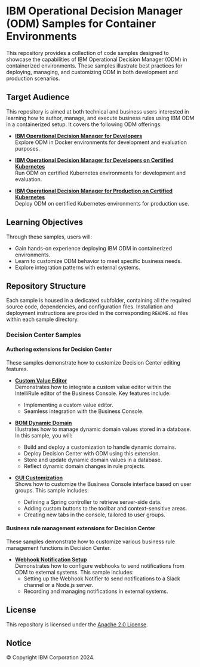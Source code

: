 # IBM Operational Decision Manager (ODM) Samples for Container Environments

This repository provides a collection of code samples designed to showcase the capabilities of IBM Operational Decision Manager (ODM) in containerized environments. These samples illustrate best practices for deploying, managing, and customizing ODM in both development and production scenarios.

## Target Audience

This repository is aimed at both technical and business users interested in learning how to author, manage, and execute business rules using IBM ODM in a containerized setup. It covers the following ODM offerings:

- **[IBM Operational Decision Manager for Developers](https://hub.docker.com/r/ibmcom/odm/)**  
  Explore ODM in Docker environments for development and evaluation purposes.

- **[IBM Operational Decision Manager for Developers on Certified Kubernetes](https://artifacthub.io/packages/helm/ibm-odm-charts/ibm-odm-dev/24.0.0)**  
  Run ODM on certified Kubernetes environments for development and evaluation.

- **[IBM Operational Decision Manager for Production on Certified Kubernetes](https://www.ibm.com/docs/en/odm/9.0.0?topic=kubernetes-installing-odm-production)**  
  Deploy ODM on certified Kubernetes environments for production use.

## Learning Objectives

Through these samples, users will:

- Gain hands-on experience deploying IBM ODM in containerized environments.
- Learn to customize ODM behavior to meet specific business needs.
- Explore integration patterns with external systems.
  
## Repository Structure

Each sample is housed in a dedicated subfolder, containing all the required source code, dependencies, and configuration files. Installation and deployment instructions are provided in the corresponding `README.md` files within each sample directory.

### Decision Center Samples

#### Authoring extensions for Decision Center

These samples demonstrate how to customize Decision Center editing features.

- **[Custom Value Editor](decisioncenter/businessvalueeditor/README.md)**  
  Demonstrates how to integrate a custom value editor within the IntelliRule editor of the Business Console. Key features include:
  - Implementing a custom value editor.
  - Seamless integration with the Business Console.

- **[BOM Dynamic Domain](decisioncenter/dynamicdomain/README.md)**  
  Illustrates how to manage dynamic domain values stored in a database. In this sample, you will:
  - Build and deploy a customization to handle dynamic domains.
  - Deploy Decision Center with ODM using this extension.
  - Store and update dynamic domain values in a database.
  - Reflect dynamic domain changes in rule projects.

- **[GUI Customization](decisioncenter/guicustomization/README.md)**  
  Shows how to customize the Business Console interface based on user groups. This sample includes:
  - Defining a Spring controller to retrieve server-side data.
  - Adding custom buttons to the toolbar and context-sensitive areas.
  - Creating new tabs in the console, tailored to user groups.

#### Business rule management extensions for Decision Center

These samples demonstrate how to customize various business rule management functions in Decision Center.

- **[Webhook Notification Setup](decisioncenter/webhooknotifier/README.md)**  
  Demonstrates how to configure webhooks to send notifications from ODM to external systems. This sample includes:
  - Setting up the Webhook Notifier to send notifications to a Slack channel or a Node.js server.
  - Recording and managing notifications in external systems.

## License

This repository is licensed under the [Apache 2.0 License](LICENSE).

## Notice

© Copyright IBM Corporation 2024.
